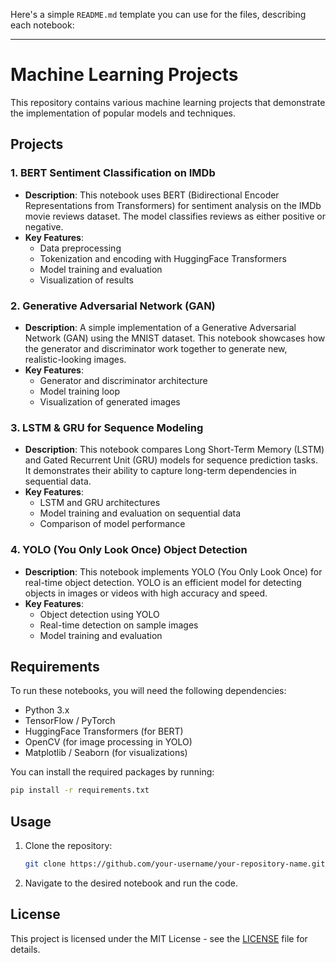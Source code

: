 Here's a simple `README.md` template you can use for the files, describing each notebook:

---

# Machine Learning Projects

This repository contains various machine learning projects that demonstrate the implementation of popular models and techniques.

## Projects

### 1. **BERT Sentiment Classification on IMDb**
   - **Description**: This notebook uses BERT (Bidirectional Encoder Representations from Transformers) for sentiment analysis on the IMDb movie reviews dataset. The model classifies reviews as either positive or negative.
   - **Key Features**:
     - Data preprocessing
     - Tokenization and encoding with HuggingFace Transformers
     - Model training and evaluation
     - Visualization of results

### 2. **Generative Adversarial Network (GAN)**
   - **Description**: A simple implementation of a Generative Adversarial Network (GAN) using the MNIST dataset. This notebook showcases how the generator and discriminator work together to generate new, realistic-looking images.
   - **Key Features**:
     - Generator and discriminator architecture
     - Model training loop
     - Visualization of generated images

### 3. **LSTM & GRU for Sequence Modeling**
   - **Description**: This notebook compares Long Short-Term Memory (LSTM) and Gated Recurrent Unit (GRU) models for sequence prediction tasks. It demonstrates their ability to capture long-term dependencies in sequential data.
   - **Key Features**:
     - LSTM and GRU architectures
     - Model training and evaluation on sequential data
     - Comparison of model performance

### 4. **YOLO (You Only Look Once) Object Detection**
   - **Description**: This notebook implements YOLO (You Only Look Once) for real-time object detection. YOLO is an efficient model for detecting objects in images or videos with high accuracy and speed.
   - **Key Features**:
     - Object detection using YOLO
     - Real-time detection on sample images
     - Model training and evaluation

## Requirements

To run these notebooks, you will need the following dependencies:

- Python 3.x
- TensorFlow / PyTorch
- HuggingFace Transformers (for BERT)
- OpenCV (for image processing in YOLO)
- Matplotlib / Seaborn (for visualizations)

You can install the required packages by running:

```bash
pip install -r requirements.txt
```

## Usage

1. Clone the repository:
   ```bash
   git clone https://github.com/your-username/your-repository-name.git
   ```
2. Navigate to the desired notebook and run the code.

## License

This project is licensed under the MIT License - see the [LICENSE](LICENSE) file for details.

